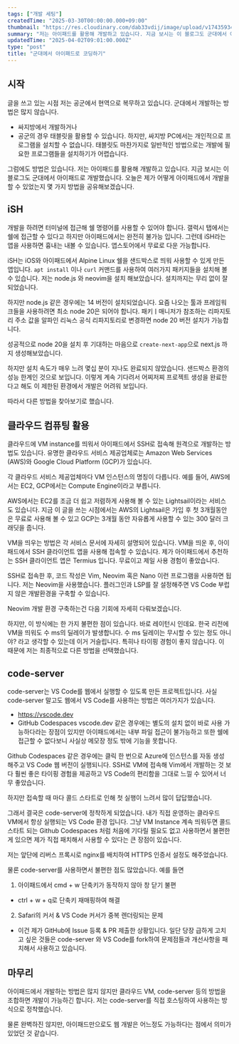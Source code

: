 ```yaml
---
tags: ["개발 세팅"]
createdTime: "2025-03-30T00:00:00.000+09:00"
thumbnail: "https://res.cloudinary.com/dab33vdij/image/upload/v1743593448/IMG_0408_ewhspi.png"
summary: "저는 아이패드를 활용해 개발하고 있습니다. 지금 보시는 이 블로그도 군대에서 아이패드로 개발했습니다. 오늘은 제가 어떻게 아이패드에서 개발을 할 수 있었는지 몇 가지 방법을 공유해보겠습니다."
updatedTime: "2025-04-02T09:01:00.000Z"
type: "post"
title: "군대에서 아이패드로 코딩하기"
---
```


## 시작

글을 쓰고 있는 시점 저는 공군에서 현역으로 복무하고 있습니다. 군대에서 개발하는 방법은 많지 않습니다.

- 싸지방에서 개발하거나
- 공군의 경우 태블릿을 활용할 수 있습니다.
  하지만, 싸지방 PC에서는 개인적으로 프로그램을 설치할 수 없습니다. 태블릿도 마찬가지로 일반적인 방법으로는 개발에 필요한 프로그램들을 설치하기가 어렵습니다.

그럼에도 방법은 있습니다. 저는 아이패드를 활용해 개발하고 있습니다. 지금 보시는 이 블로그도 군대에서 아이패드로 개발했습니다. 오늘은 제가 어떻게 아이패드에서 개발을 할 수 있었는지 몇 가지 방법을 공유해보겠습니다.

## iSH

개발을 하려면 터미널에 접근해 쉘 명령어를 사용할 수 있어야 합니다. 갤럭시 탭에서는 쉘에 접근할 수 있다고 하지만 아이패드에서는 완전히 불가능 입니다. 그런데 iSH라는 앱을 사용하면 흉내는 내볼 수 있습니다. 앱스토어에서 무료로 다운 가능합니다.

iSH는 iOS와 아이패드에서 Alpine Linux 쉘을 샌드박스로 띄워 사용할 수 있게 만든 앱입니다. `apt install` 이나 `curl` 커맨드를 사용하여 여러가지 패키지들을 설치해 볼 수 있습니다. 저는 node.js 와 neovim을 설치 해보았습니다. 설치까지는 무리 없이 잘 되었습니다.

하지만 node.js 같은 경우에는 14 버전이 설치되었습니다. 요즘 나오는 툴과 프레임워크들을 사용하려면 최소 node 20은 되어야 합니다. 패키ㅣ매니저가 참조하는 리파지토리 주소 값을 알파인 리눅스 공식 리파지토리로 변경하면 node 20 버전 설치가 가능합니다.

성공적으로 node 20을 설치 후 기대하는 마음으로 `create-next-app`으로 next.js 까지 생성해보았습니다.

하지만 설치 속도가 매우 느려 몇십 분이 지나도 완료되지 않았습니다. 샌드박스 환경의 성능 한계인 것으로 보입니다. 이렇게 계속 기다려서 어찌저찌 프로젝트 생성을 완료한다고 해도 이 제한된 환경에서 개발은 어려워 보입니다.

따라서 다른 방법을 찾아보기로 했습니다.

## 클라우드 컴퓨팅 활용

클라우드에 VM instance를 띄워서 아이패드에서 SSH로 접속해 원격으로 개발하는 방법도 있습니다. 유명한 클라우드 서비스 제공업체로는 Amazon Web Services (AWS)와 Google Cloud Platform (GCP)가 있습니다.

각 클라우드 서비스 제공업체마다 VM 인스턴스의 명칭이 다릅니다. 예를 들어, AWS에서는 EC2, GCP에서는 Compute Engine이라고 부릅니다.

AWS에서는 EC2를 조금 더 쉽고 저렴하게 사용해 볼 수 있는 Lightsail이라는 서비스도 있습니다. 지금 이 글을 쓰는 시점에서는 AWS의 Lightsail은 가입 후 첫 3개월동안은 무료로 사용해 볼 수 있고 GCP는 3개월 동안 자유롭게 사용할 수 있는 300 달러 크래딧을 줍니다.

VM을 띄우는 방법은 각 서비스 문서에 자세히 설명되어 있습니다. VM을 띄운 후, 아이패드에서 SSH 클라이언트 앱을 사용해 접속할 수 있습니다. 제가 아이패드에서 추천하는 SSH 클라이언트 앱은 Termius 입니다. 무료이고 제일 사용 경험이 좋았습니다.

SSH로 접속한 후, 코드 작성은 Vim, Neovim 혹은 Nano 이런 프로그램을 사용하면 됩니다. 저는 Neovim을 사용했습니다. 플러그인과 LSP를 잘 설정해주면 VS Code 부럽지 않은 개발환경을 구축할 수 있습니다.

Neovim 개발 환경 구축하는건 다음 기회에 자세히 다뤄보겠습니다.

하지만, 이 방식에는 한 가지 불편한 점이 있습니다. 바로 레이턴시 인데요. 한국 리전에 VM을 띄워도 수 ms의 딜레이가 발생합니다. 수 ms 딜레이는 무시할 수 있는 정도 아니야? 라고 생각할 수 있는데 이거 거슬립니다. 특히나 타이핑 경험이 좋지 않습니다. 이 때문에 저는 최종적으로 다른 방법을 선택했습니다.

## code-server

code-server는 VS Code를 웹에서 실행할 수 있도록 만든 프로젝트입니다. 사실 code-server 말고도 웹에서 VS Code를 사용하는 방법은 여러가지가 있습니다.

- https://vscode.dev
- GitHub Codespaces
  vscode.dev 같은 경우에는 별도의 설치 없이 바로 사용 가능하다라는 장점이 있지만 아이패드에서는 내부 파일 접근이 불가능하고 또한 쉘에 접근할 수 없다보니 사실상 메모장 정도 밖에 기능을 못합니다.

Github Codespaces 같은 경우에는 클릭 한 번으로 Azure에 인스턴스를 자동 생성 해주고 VS Code 웹 버전이 실행되니다. SSH로 VM에 접속해 Vim에서 개발하는 것 보다 훨씬 좋은 타이핑 경험을 제공하고 VS Code의 편리함을 그대로 느낄 수 있어서 너무 좋았습니다.

하지만 접속할 때 마다 콜드 스타트로 인해 첫 실행이 느려서 많이 답답했습니다.

그래서 결국은 code-server에 정착하게 되었습니다. 내가 직접 운영하는 클라우드 VM에서 항상 실행되는 VS Code 환경 입니다. 그냥 VM Instance 계속 띄워두면 콜드 스타트 되는 Github Codespaces 처럼 처음에 기다릴 필요도 없고 사용하면서 불편한게 있으면 제가 직접 패치해서 사용할 수 있다는 큰 장점이 있습니다.

저는 앞단에 리버스 프록시로 nginx를 배치하여 HTTPS 인증서 설정도 해주었습니다.

물론 code-server를 사용하면서 불편한 점도 많았습니다. 예를 들면

1. 아이패드에서 cmd + w 단축키가 동작하지 않아 창 닫기 불편

- ctrl + w + q로 단축키 재매핑하여 해결

2. Safari의 커서 & VS Code 커서가 중복 렌더링되는 문제

- 이건 제가 GitHub에 Issue 등록 & PR 제출한 상황입니다.
  일단 당장 급하게 고치고 싶은 것들은 code-server 와 VS Code를 fork하여 문제점들과 개선사항을 패치해서 사용하고 있습니다.

## 마무리

아이패드에서 개발하는 방법은 많지 않지만 클라우드 VM, code-server 등의 방법을 조합하면 개발이 가능하긴 합니다. 저는 code-server를 직접 호스팅하여 사용하는 방식으로 정착했습니다.

물론 완벽하진 않지만, 아이패드만으로도 웹 개발은 어느정도 가능하다는 점에서 의미가 있었던 것 같습니다.
